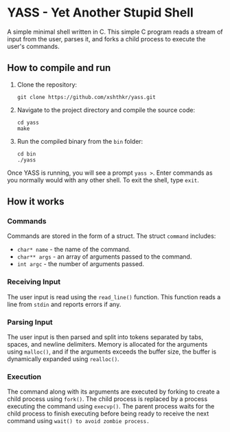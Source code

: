 # YASS - Yet Another Stupid Shell

A simple minimal shell written in C. This simple C program reads a stream of input from the user, parses it, and forks a child process to execute the user's commands.

## How to compile and run

1. Clone the repository:

    ```shell
    git clone https://github.com/xshthkr/yass.git
    ```

2. Navigate to the project directory and compile the source code:

    ```shell
    cd yass
    make
    ```

3. Run the compiled binary from the `bin` folder:

    ```shell
    cd bin
    ./yass
    ```

Once YASS is running, you will see a prompt `yass >`. Enter commands as you normally would with any other shell. To exit the shell, type `exit`.

## How it works

### Commands

Commands are stored in the form of a struct. The struct `command` includes:

- `char* name` - the name of the command.
- `char** args` - an array of arguments passed to the command.
- `int argc` - the number of arguments passed.

### Receiving Input

The user input is read using the `read_line()` function. This function reads a line from `stdin` and reports errors if any.

### Parsing Input

The user input is then parsed and split into tokens separated by tabs, spaces, and newline delimiters. Memory is allocated for the arguments using `malloc()`, and if the arguments exceeds the buffer size, the buffer is dynamically expanded using `realloc()`.

### Execution

The command along with its arguments are executed by forking to create a child process using `fork()`. The child process is replaced by a process executing the command using `execvp()`. The parent process waits for the child process to finish executing before being ready to receive the next command using `wait() to avoid zombie process.`
